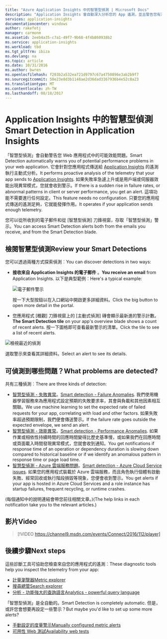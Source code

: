 ```yaml
---
title: "Azure Application Insights 中的智慧型偵測 | Microsoft Docs"
description: "Application Insights 會自動深入分析您的 App 遙測，並且警告您有潛在的問題。"
services: application-insights
documentationcenter: windows
author: rakefetj
manager: carmonm
ms.assetid: 2eeb4a35-c7a1-49f7-9b68-4f4b860938b2
ms.service: application-insights
ms.workload: tbd
ms.tgt_pltfrm: ibiza
ms.devlang: na
ms.topic: article
ms.date: 10/31/2016
ms.author: bwren
ms.openlocfilehash: f203b2a532ea721d9797c67a4750896e3ab2b9f7
ms.sourcegitcommit: 50e23e8d3b1148ae2d36dad3167936b4e52c8a23
ms.translationtype: MT
ms.contentlocale: zh-TW
ms.lasthandoff: 08/18/2017
---
```

# <a name="smart-detection-in-application-insights"></a><span data-ttu-id="7e625-103">Application Insights 中的智慧型偵測</span><span class="sxs-lookup"><span data-stu-id="7e625-103">Smart Detection in Application Insights</span></span>
 <span data-ttu-id="7e625-104">「智慧型偵測」會自動警告您 Web 應用程式中的可能效能問題。</span><span class="sxs-lookup"><span data-stu-id="7e625-104">Smart Detection automatically warns you of potential performance problems in your web application.</span></span> <span data-ttu-id="7e625-105">它會針對您應用程式傳送給 [Application Insights](app-insights-overview.md) 的遙測執行主動式分析。</span><span class="sxs-lookup"><span data-stu-id="7e625-105">It performs proactive analysis of the telemetry that your app sends to [Application Insights](app-insights-overview.md).</span></span> <span data-ttu-id="7e625-106">如果失敗率急遽上升或是用戶端或伺服器效能出現異常模式，您就會收到警示。</span><span class="sxs-lookup"><span data-stu-id="7e625-106">If there is a sudden rise in failure rates, or abnormal patterns in client or server performance, you get an alert.</span></span> <span data-ttu-id="7e625-107">這項功能不需要進行任何設定。</span><span class="sxs-lookup"><span data-stu-id="7e625-107">This feature needs no configuration.</span></span> <span data-ttu-id="7e625-108">只要您的應用程式傳送的遙測足夠，它就能發揮作用。</span><span class="sxs-lookup"><span data-stu-id="7e625-108">It operates if your application sends enough telemetry.</span></span>

<span data-ttu-id="7e625-109">您可以從所收到的電子郵件和從 [智慧型偵測] 刀鋒視窗，存取「智慧型偵測」警示。</span><span class="sxs-lookup"><span data-stu-id="7e625-109">You can access Smart Detection alerts both from the emails you receive, and from the Smart Detection blade.</span></span>

## <a name="review-your-smart-detections"></a><span data-ttu-id="7e625-110">檢閱智慧型偵測</span><span class="sxs-lookup"><span data-stu-id="7e625-110">Review your Smart Detections</span></span>
<span data-ttu-id="7e625-111">您可以透過兩種方式探索偵測︰</span><span class="sxs-lookup"><span data-stu-id="7e625-111">You can discover detections in two ways:</span></span>

* <span data-ttu-id="7e625-112">**接收來自 Application Insights 的電子郵件** 。</span><span class="sxs-lookup"><span data-stu-id="7e625-112">**You receive an email** from Application Insights.</span></span> <span data-ttu-id="7e625-113">以下是典型範例︰</span><span class="sxs-lookup"><span data-stu-id="7e625-113">Here's a typical example:</span></span>
  
    ![電子郵件警示](./media/app-insights-proactive-diagnostics/03.png)
  
    <span data-ttu-id="7e625-115">按一下大型按鈕以在入口網站中開啟更多詳細資料。</span><span class="sxs-lookup"><span data-stu-id="7e625-115">Click the big button to open more detail in the portal.</span></span>
* <span data-ttu-id="7e625-116">您應用程式 [概觀] 刀鋒視窗上的 [主動式偵測] 磚會顯示最新進的警示計數。</span><span class="sxs-lookup"><span data-stu-id="7e625-116">**The Smart Detection tile** on your app's overview blade shows a count of recent alerts.</span></span> <span data-ttu-id="7e625-117">按一下圖格即可查看最新警示的清單。</span><span class="sxs-lookup"><span data-stu-id="7e625-117">Click the tile to see a list of recent alerts.</span></span>

![檢視最近的偵測](./media/app-insights-proactive-diagnostics/04.png)

<span data-ttu-id="7e625-119">選取警示來查看其詳細資料。</span><span class="sxs-lookup"><span data-stu-id="7e625-119">Select an alert to see its details.</span></span>

## <a name="what-problems-are-detected"></a><span data-ttu-id="7e625-120">可偵測到哪些問題？</span><span class="sxs-lookup"><span data-stu-id="7e625-120">What problems are detected?</span></span>
<span data-ttu-id="7e625-121">共有三種偵測︰</span><span class="sxs-lookup"><span data-stu-id="7e625-121">There are three kinds of detection:</span></span>

* <span data-ttu-id="7e625-122">[智慧型偵測 - 失敗異常](app-insights-proactive-failure-diagnostics.md)。</span><span class="sxs-lookup"><span data-stu-id="7e625-122">[Smart detection - Failure Anomalies](app-insights-proactive-failure-diagnostics.md).</span></span> <span data-ttu-id="7e625-123">我們使用機器學習服務來為應用程式設定預期的失敗要求率，其會與負載和其他因素相互關聯。</span><span class="sxs-lookup"><span data-stu-id="7e625-123">We use machine learning to set the expected rate of failed requests for your app, correlating with load and other factors.</span></span> <span data-ttu-id="7e625-124">如果失敗率超過預期限制，我們便會傳送警示。</span><span class="sxs-lookup"><span data-stu-id="7e625-124">If the failure rate goes outside the expected envelope, we send an alert.</span></span>
* <span data-ttu-id="7e625-125">[智慧型偵測 - 效能異常](app-insights-proactive-performance-diagnostics.md)。</span><span class="sxs-lookup"><span data-stu-id="7e625-125">[Smart detection - Performance Anomalies](app-insights-proactive-performance-diagnostics.md).</span></span> <span data-ttu-id="7e625-126">如果作業或相依性持續時間的回應時間變得比歷史基準慢，或如果我們在回應時間或頁面載入時間發現異常模式，您就會收到通知。</span><span class="sxs-lookup"><span data-stu-id="7e625-126">You get notifications if response time of an operation or dependency duration is slowing down compared to historical baseline or if we identify an anomalous pattern in response time or page load time.</span></span>   
* <span data-ttu-id="7e625-127">[智慧型偵測 - Azure 雲端服務問題](https://azure.microsoft.com/blog/proactive-notifications-on-cloud-service-issues-with-azure-diagnostics-and-application-insights/)。</span><span class="sxs-lookup"><span data-stu-id="7e625-127">[Smart detection - Azure Cloud Service issues](https://azure.microsoft.com/blog/proactive-notifications-on-cloud-service-issues-with-azure-diagnostics-and-application-insights/).</span></span> <span data-ttu-id="7e625-128">如果您的應用程式裝載於 Azure 雲端服務，而且角色執行個體有啟動失敗、經常回收或執行階段損毀等現象，您便會收到警示。</span><span class="sxs-lookup"><span data-stu-id="7e625-128">You get alerts if your app is hosted in Azure Cloud Services and a role instance has startup failures, frequent recycling, or runtime crashes.</span></span>

<span data-ttu-id="7e625-129">(每個通知中的說明連結會帶您前往相關文章。)</span><span class="sxs-lookup"><span data-stu-id="7e625-129">(The help links in each notification take you to the relevant articles.)</span></span>

## <a name="video"></a><span data-ttu-id="7e625-130">影片</span><span class="sxs-lookup"><span data-stu-id="7e625-130">Video</span></span>

> [!VIDEO https://channel9.msdn.com/events/Connect/2016/112/player]

## <a name="next-steps"></a><span data-ttu-id="7e625-131">後續步驟</span><span class="sxs-lookup"><span data-stu-id="7e625-131">Next steps</span></span>
<span data-ttu-id="7e625-132">這些診斷工具可協助您檢查來自您的應用程式的遙測︰</span><span class="sxs-lookup"><span data-stu-id="7e625-132">These diagnostic tools help you inspect the telemetry from your app:</span></span>

* [<span data-ttu-id="7e625-133">計量瀏覽器</span><span class="sxs-lookup"><span data-stu-id="7e625-133">Metric explorer</span></span>](app-insights-metrics-explorer.md)
* [<span data-ttu-id="7e625-134">搜尋總管</span><span class="sxs-lookup"><span data-stu-id="7e625-134">Search explorer</span></span>](app-insights-diagnostic-search.md)
* [<span data-ttu-id="7e625-135">分析 - 功能強大的查詢語言</span><span class="sxs-lookup"><span data-stu-id="7e625-135">Analytics - powerful query language</span></span>](app-insights-analytics-tour.md)

<span data-ttu-id="7e625-136">「智慧型偵測」是全自動的。</span><span class="sxs-lookup"><span data-stu-id="7e625-136">Smart Detection is completely automatic.</span></span> <span data-ttu-id="7e625-137">但是，或許您會想要再設定一些警示？</span><span class="sxs-lookup"><span data-stu-id="7e625-137">But maybe you'd like to set up some more alerts?</span></span>

* [<span data-ttu-id="7e625-138">手動設定的度量警示</span><span class="sxs-lookup"><span data-stu-id="7e625-138">Manually configured metric alerts</span></span>](app-insights-alerts.md)
* [<span data-ttu-id="7e625-139">可用性 Web 測試</span><span class="sxs-lookup"><span data-stu-id="7e625-139">Availability web tests</span></span>](app-insights-monitor-web-app-availability.md) 

